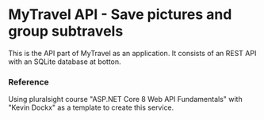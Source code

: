 # MyTravel API - Save pictures and group subtravels
This is the API part of MyTravel as an application. It consists of an REST API with an SQLite 
database at botton. 

### Reference
Using pluralsight course "ASP.NET Core 8 Web API Fundamentals" with "Kevin Dockx" as a template to 
create this service.